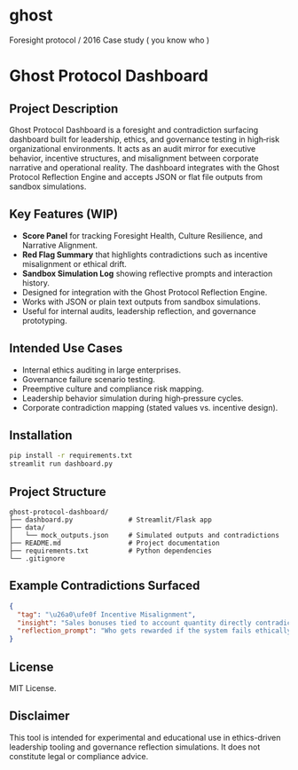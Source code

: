 # ghost
Foresight protocol / 2016 Case study ( you know who )
# Ghost Protocol Dashboard

## Project Description

Ghost Protocol Dashboard is a foresight and contradiction surfacing dashboard built for leadership, ethics, and governance testing in high‑risk organizational environments. It acts as an audit mirror for executive behavior, incentive structures, and misalignment between corporate narrative and operational reality. The dashboard integrates with the Ghost Protocol Reflection Engine and accepts JSON or flat file outputs from sandbox simulations.

## Key Features (WIP)

- **Score Panel** for tracking Foresight Health, Culture Resilience, and Narrative Alignment.
- **Red Flag Summary** that highlights contradictions such as incentive misalignment or ethical drift.
- **Sandbox Simulation Log** showing reflective prompts and interaction history.
- Designed for integration with the Ghost Protocol Reflection Engine.
- Works with JSON or plain text outputs from sandbox simulations.
- Useful for internal audits, leadership reflection, and governance prototyping.

## Intended Use Cases

- Internal ethics auditing in large enterprises.
- Governance failure scenario testing.
- Preemptive culture and compliance risk mapping.
- Leadership behavior simulation during high‑pressure cycles.
- Corporate contradiction mapping (stated values vs. incentive design).

## Installation

```bash
pip install -r requirements.txt
streamlit run dashboard.py
```

## Project Structure

```plaintext
ghost-protocol-dashboard/
├── dashboard.py              # Streamlit/Flask app
├── data/
│   └── mock_outputs.json     # Simulated outputs and contradictions
├── README.md                 # Project documentation
├── requirements.txt          # Python dependencies
└── .gitignore
```

## Example Contradictions Surfaced

```json
{
  "tag": "\u26a0\ufe0f Incentive Misalignment",
  "insight": "Sales bonuses tied to account quantity directly contradict stated 'Customer-First' value.",
  "reflection_prompt": "Who gets rewarded if the system fails ethically but hits targets?"
}
```

## License

MIT License.

## Disclaimer

This tool is intended for experimental and educational use in ethics-driven leadership tooling and governance reflection simulations. It does not constitute legal or compliance advice.
